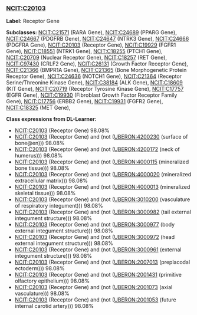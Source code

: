 
### [NCIT:C20103](http://purl.obolibrary.org/obo/NCIT_C20103)
**Label:** Receptor Gene

**Subclasses:** [NCIT:C21571](http://purl.obolibrary.org/obo/NCIT_C21571) (RARA Gene), [NCIT:C24689](http://purl.obolibrary.org/obo/NCIT_C24689) (PPARG Gene), [NCIT:C24667](http://purl.obolibrary.org/obo/NCIT_C24667) (PDGFRB Gene), [NCIT:C24647](http://purl.obolibrary.org/obo/NCIT_C24647) (NTRK3 Gene), [NCIT:C24666](http://purl.obolibrary.org/obo/NCIT_C24666) (PDGFRA Gene), [NCIT:C20103](http://purl.obolibrary.org/obo/NCIT_C20103) (Receptor Gene), [NCIT:C19929](http://purl.obolibrary.org/obo/NCIT_C19929) (FGFR1 Gene), [NCIT:C18551](http://purl.obolibrary.org/obo/NCIT_C18551) (NTRK1 Gene), [NCIT:C18255](http://purl.obolibrary.org/obo/NCIT_C18255) (PTCH1 Gene), [NCIT:C20709](http://purl.obolibrary.org/obo/NCIT_C20709) (Nuclear Receptor Gene), [NCIT:C18257](http://purl.obolibrary.org/obo/NCIT_C18257) (RET Gene), [NCIT:C97430](http://purl.obolibrary.org/obo/NCIT_C97430) (CRLF2 Gene), [NCIT:C26131](http://purl.obolibrary.org/obo/NCIT_C26131) (Growth Factor Receptor Gene), [NCIT:C21366](http://purl.obolibrary.org/obo/NCIT_C21366) (BMPR1A Gene), [NCIT:C21365](http://purl.obolibrary.org/obo/NCIT_C21365) (Bone Morphogenetic Protein Receptor Gene), [NCIT:C24636](http://purl.obolibrary.org/obo/NCIT_C24636) (NOTCH1 Gene), [NCIT:C21364](http://purl.obolibrary.org/obo/NCIT_C21364) (Receptor Serine/Threonine Kinase Gene), [NCIT:C38184](http://purl.obolibrary.org/obo/NCIT_C38184) (ALK Gene), [NCIT:C18609](http://purl.obolibrary.org/obo/NCIT_C18609) (KIT Gene), [NCIT:C20719](http://purl.obolibrary.org/obo/NCIT_C20719) (Receptor Tyrosine Kinase Gene), [NCIT:C17757](http://purl.obolibrary.org/obo/NCIT_C17757) (EGFR Gene), [NCIT:C19930](http://purl.obolibrary.org/obo/NCIT_C19930) (Fibroblast Growth Factor Receptor Family Gene), [NCIT:C17756](http://purl.obolibrary.org/obo/NCIT_C17756) (ERBB2 Gene), [NCIT:C19931](http://purl.obolibrary.org/obo/NCIT_C19931) (FGFR2 Gene), [NCIT:C18325](http://purl.obolibrary.org/obo/NCIT_C18325) (MET Gene), 

**Class expressions from DL-Learner:**

- [NCIT:C20103](http://purl.obolibrary.org/obo/NCIT_C20103) (Receptor Gene) 98.08%
- [NCIT:C20103](http://purl.obolibrary.org/obo/NCIT_C20103) (Receptor Gene) and (not ([UBERON:4200230](http://purl.obolibrary.org/obo/UBERON_4200230) (surface of bone@en))) 98.08%
- [NCIT:C20103](http://purl.obolibrary.org/obo/NCIT_C20103) (Receptor Gene) and (not ([UBERON:4200172](http://purl.obolibrary.org/obo/UBERON_4200172) (neck of humerus))) 98.08%
- [NCIT:C20103](http://purl.obolibrary.org/obo/NCIT_C20103) (Receptor Gene) and (not ([UBERON:4000115](http://purl.obolibrary.org/obo/UBERON_4000115) (mineralized bone tissue))) 98.08%
- [NCIT:C20103](http://purl.obolibrary.org/obo/NCIT_C20103) (Receptor Gene) and (not ([UBERON:4000020](http://purl.obolibrary.org/obo/UBERON_4000020) (mineralized extracellular matrix))) 98.08%
- [NCIT:C20103](http://purl.obolibrary.org/obo/NCIT_C20103) (Receptor Gene) and (not ([UBERON:4000013](http://purl.obolibrary.org/obo/UBERON_4000013) (mineralized skeletal tissue))) 98.08%
- [NCIT:C20103](http://purl.obolibrary.org/obo/NCIT_C20103) (Receptor Gene) and (not ([UBERON:3010200](http://purl.obolibrary.org/obo/UBERON_3010200) (vasculature of respiratory integument))) 98.08%
- [NCIT:C20103](http://purl.obolibrary.org/obo/NCIT_C20103) (Receptor Gene) and (not ([UBERON:3000982](http://purl.obolibrary.org/obo/UBERON_3000982) (tail external integument structure))) 98.08%
- [NCIT:C20103](http://purl.obolibrary.org/obo/NCIT_C20103) (Receptor Gene) and (not ([UBERON:3000977](http://purl.obolibrary.org/obo/UBERON_3000977) (body external integument structure))) 98.08%
- [NCIT:C20103](http://purl.obolibrary.org/obo/NCIT_C20103) (Receptor Gene) and (not ([UBERON:3000972](http://purl.obolibrary.org/obo/UBERON_3000972) (head external integument structure))) 98.08%
- [NCIT:C20103](http://purl.obolibrary.org/obo/NCIT_C20103) (Receptor Gene) and (not ([UBERON:3000961](http://purl.obolibrary.org/obo/UBERON_3000961) (external integument structure))) 98.08%
- [NCIT:C20103](http://purl.obolibrary.org/obo/NCIT_C20103) (Receptor Gene) and (not ([UBERON:2007013](http://purl.obolibrary.org/obo/UBERON_2007013) (preplacodal ectoderm))) 98.08%
- [NCIT:C20103](http://purl.obolibrary.org/obo/NCIT_C20103) (Receptor Gene) and (not ([UBERON:2001431](http://purl.obolibrary.org/obo/UBERON_2001431) (primitive olfactory epithelium))) 98.08%
- [NCIT:C20103](http://purl.obolibrary.org/obo/NCIT_C20103) (Receptor Gene) and (not ([UBERON:2001073](http://purl.obolibrary.org/obo/UBERON_2001073) (axial vasculature))) 98.08%
- [NCIT:C20103](http://purl.obolibrary.org/obo/NCIT_C20103) (Receptor Gene) and (not ([UBERON:2001053](http://purl.obolibrary.org/obo/UBERON_2001053) (future internal carotid artery))) 98.08%



